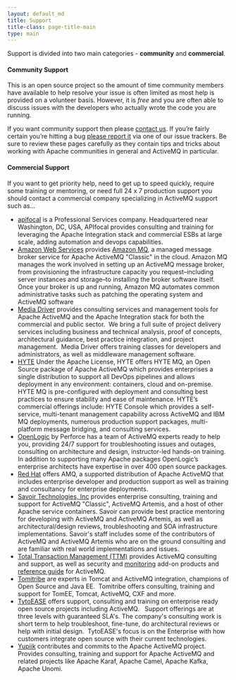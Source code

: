 ```yaml
---
layout: default_md
title: Support
title-class: page-title-main
type: main
---
```

Support is divided into two main categories - **community** and **commercial**.

#### Community Support

This is an open source project so the amount of time community members have available to help resolve your issue is often limited as most help is provided on a volunteer basis. However, it is *free* and you are often able to discuss issues with the developers who actually wrote the code you are running.

If you want community support then please [contact us](contact). If you’re fairly certain you’re hitting a bug [please report it](issues) via one of our issue trackers. Be sure to review these pages carefully as they contain tips and tricks about working with Apache communities in general and ActiveMQ in particular.

#### Commercial Support <a class="anchor" name="commercial-support"></a>

If you want to get priority help, need to get up to speed quickly, require some training or mentoring, or need full 24 x 7 production support you should contact a commercial company specializing in ActiveMQ support such as...

* [apifocal](https://apifocal.com) is a Professional Services company. Headquartered near Washington, DC, USA, APIfocal provides consulting and training for leveraging the Apache Integration stack and commercial ESBs at large scale, adding automation and devops capabilities.
* [Amazon Web Services](https://aws.amazon.com/) provides [Amazon MQ](https://aws.amazon.com/amazon-mq/), a managed message broker service for Apache ActiveMQ "Classic" in the cloud. Amazon MQ manages the work involved in setting up an ActiveMQ message broker, from provisioning the infrastructure capacity you request–including server instances and storage–to installing the broker software itself. Once your broker is up and running, Amazon MQ automates common administrative tasks such as patching the operating system and ActiveMQ software
* [Media Driver](http://mediadriver.com) provides consulting services and management tools for Apache ActiveMQ and the Apache Integration stack for both the commercial and public sector.  We bring a full suite of project delivery services including business and technical analysis, proof of concepts, architectural guidance, best practice integration, and project management.  Media Driver offers training classes for developers and administrators, as well as middleware management software.
* [HYTE](https://hyte.io/activemq-support/) Under the Apache License, HYTE offers HYTE MQ, an Open Source package of Apache ActiveMQ which provides enterprises a single distribution to support all DevOps pipelines and allows deployment in any environment: containers, cloud and on-premise. HYTE MQ is pre-configured with deployment and consulting best practices to ensure stability and ease of maintenance.  HYTE’s commercial offerings include: HYTE Console which provides a self-service, multi-tenant management capability across ActiveMQ and IBM MQ deployments, numerous production support packages, multi-platform message bridging, and consulting services.
* [OpenLogic](http://www.openlogic.com/) by Perforce has a team of ActiveMQ experts ready to help you, providing  24/7 support for troubleshooting issues and outages, consulting on architecture and design, instructor-led hands-on training. In addition to supporting many Apache packages OpenLogic’s enterprise architects have expertise in over 400 open source packages.
* [Red Hat](https://www.redhat.com/en/technologies/jboss-middleware/amq) offers AMQ, a supported distribution of Apache ActiveMQ that includes enterprise developer and production support as well as training and consultancy for enterprise deployments.
* [Savoir Technologies, Inc](http://www.savoirtech.com) provides enterprise consulting, training and support for ActiveMQ "Classic", ActiveMQ Artemis, and a host of other Apache service containers. Savoir can provide best practice mentoring for developing with ActiveMQ and ActiveMQ Artemis, as well as architectural/design reviews, troubleshooting and SOA infrastructure implementations. Savoir's staff includes some of the contributors of ActiveMQ and ActiveMQ Artemis who are on the ground consulting and are familiar with real world implementations and issues.
* [Total Transaction Management (TTM)](http://www.ttmsolutions.com/) provides ActiveMQ consulting and support, as well as security and [monitoring](http://www.ttmsolutions.com/Transactional_Software_Solutions/Active_Monitor_AMon.php/) add-on products and [reference guide](http://www.ttmsolutions.com/Apache_Software/ActiveMQ_Reference_Guide.php) for ActiveMQ.
* [Tomitribe](http://tomitribe.com) are experts in Tomcat and ActiveMQ integration, champions of Open Source and Java EE.  Tomitribe offers consulting, training and support for TomEE, Tomcat, ActiveMQ, CXF and more.
* [TytoEASE](http://www.tytoease.com/activemq) offers support, consulting and training on enterprise ready open source projects including ActiveMQ.   Support offerings are at three levels with guaranteed SLA's. The company's consulting work is short term to help troubleshoot, fine-tune, do architectural reviews or help with initial design.  TytoEASE's focus is on the Enterprise with how customers integrate open source with their current technologies.
* [Yupiik](https://www.yupiik.com) contributes and commits to the Apache ActiveMQ project. Provides consulting, training and support for Apache ActiveMQ and related projects like Apache Karaf, Apache Camel, Apache Kafka, Apache Unomi.

